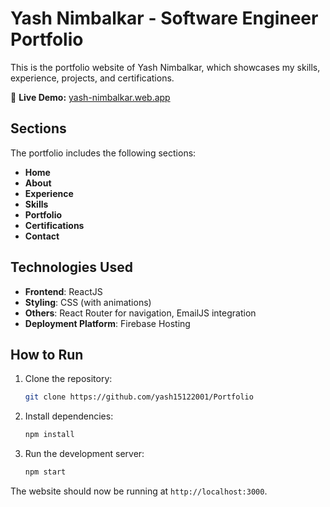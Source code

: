 
# Yash Nimbalkar - Software Engineer Portfolio

This is the portfolio website of Yash Nimbalkar, which showcases my skills, experience, projects, and certifications.

🚀 **Live Demo:** [yash-nimbalkar.web.app](https://yash-nimbalkar.web.app/)

## Sections

The portfolio includes the following sections:

- **Home**
- **About**
- **Experience**
- **Skills**
- **Portfolio**
- **Certifications**
- **Contact**

## Technologies Used

- **Frontend**: ReactJS
- **Styling**: CSS (with animations)
- **Others**: React Router for navigation, EmailJS integration
- **Deployment Platform**: Firebase Hosting

## How to Run

1. Clone the repository:
   ```bash
   git clone https://github.com/yash15122001/Portfolio
   ```

2. Install dependencies:
   ```bash
   npm install
   ```

3. Run the development server:
   ```bash
   npm start
   ```

The website should now be running at `http://localhost:3000`.
